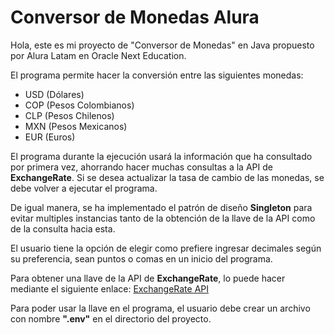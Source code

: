 # Conversor de Monedas Alura

Hola, este es mi proyecto de "Conversor de Monedas" en Java propuesto por Alura Latam en Oracle Next Education.

El programa permite hacer la conversión entre las siguientes monedas:

- USD (Dólares)
- COP (Pesos Colombianos)
- CLP (Pesos Chilenos)
- MXN (Pesos Mexicanos)
- EUR (Euros)

El programa durante la ejecución usará la información que ha consultado por primera vez, ahorrando hacer muchas consultas a la API de <b>ExchangeRate</b>. 
Si se desea actualizar la tasa de cambio de las monedas, se debe volver a ejecutar el programa.

De igual manera, se ha implementado el patrón de diseño <b>Singleton</b> para evitar multiples instancias tanto de la obtención de la llave de la API como de la consulta hacia esta.

El usuario tiene la opción de elegir como prefiere ingresar decimales según su preferencia, sean puntos o comas en un inicio del programa.

Para obtener una llave de la API de <b>ExchangeRate</b>, lo puede hacer mediante el siguiente enlace: [ExchangeRate API](https://www.exchangerate-api.com)

Para poder usar la llave en el programa, el usuario debe crear un archivo con nombre <b>".env"</b> en el directorio del proyecto.
